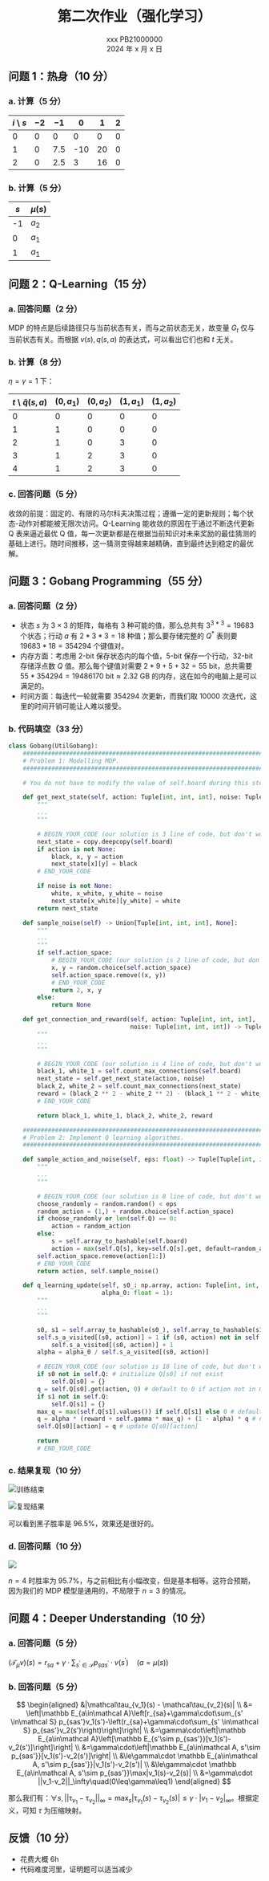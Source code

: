 <div align="center">
<h1>第二次作业（强化学习）</h1>
</div>
<div align="center">
<p>xxx PB21000000<br>2024 年 x 月 x 日</p>
</div>

## 问题 1：热身（10 分）

### a. 计算（5 分）

| $i$ \\ $s$ | $-2$ | $-1$ | $0$ | $1$ | $2$ |
| ---------- | ---- | ---- | --- | --- | --- |
| $0$        | 0    | 0    | 0   | 0   | 0   |
| $1$        | 0    | 7.5  | -10 | 20  | 0   |
| $2$        | 0    | 2.5  | 3   | 16  | 0   |

### b. 计算（5 分）

| $s$ | $\mu(s)$ |
| --- | -------- |
| -1  | $a_2$    |
| 0   | $a_1$    |
| 1   | $a_1$    |

## 问题 2：Q-Learning（15 分）

### a. 回答问题（2 分）

MDP 的特点是后续路径只与当前状态有关，而与之前状态无关，故变量 $G_t$ 仅与当前状态有关。而根据 $v(s), q(s, a)$ 的表达式，可以看出它们也和 $t$ 无关。

### b. 计算（8 分）

$\eta=\gamma=1$ 下：

| $t$ \\ $\hat{q}(s, a)$ | $(0, a_1)$ | $(0, a_2)$ | $(1, a_1)$ | $(1, a_2)$ |
| ---------------------- | ---------- | ---------- | ---------- | ---------- |
| 0                      | 0          | 0          | 0          | 0          |
| 1                      | 1          | 0          | 0          | 0          |
| 2                      | 1          | 0          | 3          | 0          |
| 3                      | 1          | 2          | 3          | 0          |
| 4                      | 1          | 2          | 3          | 0          |

### c. 回答问题（5 分）

收敛的前提：固定的、有限的马尔科夫决策过程；遵循一定的更新规则；每个状态-动作对都能被无限次访问。Q-Learning 能收敛的原因在于通过不断迭代更新 Q 表来逼近最优 Q 值，每一次更新都是在根据当前知识对未来奖励的最佳猜测的基础上进行。随时间推移，这一猜测变得越来越精确，直到最终达到稳定的最优解。

## 问题 3：Gobang Programming（55 分）

### a. 回答问题（2 分）

-  状态 $s$ 为 $3\times3$ 的矩阵，每格有 $3$ 种可能的值，那么总共有 $3^{3*3}=19683$ 个状态；行动 $a$ 有 $2*3*3=18$ 种值；那么要存储完整的 $Q^*$ 表则要 $19683*18=354294$ 个键值对。
- 内存方面：考虑用 $2$-bit 保存状态内的每个值，$5$-bit 保存一个行动，$32$-bit 存储浮点数 $Q$ 值。那么每个键值对需要 $2*9+5+32=55$ bit，总共需要 $55*354294=19486170\text{ bit}\approx2.32\text{ GB}$ 的内存，这在如今的电脑上是可以满足的。
- 时间方面：每迭代一轮就需要 $354294$ 次更新，而我们取 $10000$ 次迭代，这里的时间开销可能让人难以接受。

### b. 代码填空（33 分）

```python
class Gobang(UtilGobang):
    ########################################################################################
    # Problem 1: Modelling MDP.
    ########################################################################################

    # You do not have to modify the value of self.board during this step. #

    def get_next_state(self, action: Tuple[int, int, int], noise: Tuple[int, int, int]) -> np.array:
        """
        ...
        """

        # BEGIN_YOUR_CODE (our solution is 3 line of code, but don't worry if you deviate from this)
        next_state = copy.deepcopy(self.board)
        if action is not None:
            black, x, y = action
            next_state[x][y] = black
        # END_YOUR_CODE

        if noise is not None:
            white, x_white, y_white = noise
            next_state[x_white][y_white] = white
        return next_state

    def sample_noise(self) -> Union[Tuple[int, int, int], None]:
        """
        ...
        """
        if self.action_space:
            # BEGIN_YOUR_CODE (our solution is 2 line of code, but don't worry if you deviate from this)
            x, y = random.choice(self.action_space)
            self.action_space.remove((x, y))
            # END_YOUR_CODE
            return 2, x, y
        else:
            return None

    def get_connection_and_reward(self, action: Tuple[int, int, int],
                                  noise: Tuple[int, int, int]) -> Tuple[int, int, int, int, float]:
        """
        ...
        """

        # BEGIN_YOUR_CODE (our solution is 4 line of code, but don't worry if you deviate from this)
        black_1, white_1 = self.count_max_connections(self.board)
        next_state = self.get_next_state(action, noise)
        black_2, white_2 = self.count_max_connections(next_state)
        reward = (black_2 ** 2 - white_2 ** 2) - (black_1 ** 2 - white_1 ** 2)
        # END_YOUR_CODE

        return black_1, white_1, black_2, white_2, reward

    ########################################################################################
    # Problem 2: Implement Q learning algorithms.
    ########################################################################################

    def sample_action_and_noise(self, eps: float) -> Tuple[Tuple[int, int, int], Tuple[int, int, int]]:
        """
        ...
        """

        # BEGIN_YOUR_CODE (our solution is 8 line of code, but don't worry if you deviate from this)
        choose_randomly = random.random() < eps
        random_action = (1,) + random.choice(self.action_space)
        if choose_randomly or len(self.Q) == 0:
            action = random_action
        else:
            s = self.array_to_hashable(self.board)
            action = max(self.Q[s], key=self.Q[s].get, default=random_action) # default to random action if no action in Q
        self.action_space.remove(action[1:])
        # END_YOUR_CODE
        return action, self.sample_noise()

    def q_learning_update(self, s0_: np.array, action: Tuple[int, int, int], s1_: np.array, reward: float,
                          alpha_0: float = 1):
        """
        ...
        """

        s0, s1 = self.array_to_hashable(s0_), self.array_to_hashable(s1_)
        self.s_a_visited[(s0, action)] = 1 if (s0, action) not in self.s_a_visited else \
            self.s_a_visited[(s0, action)] + 1
        alpha = alpha_0 / self.s_a_visited[(s0, action)]

        # BEGIN_YOUR_CODE (our solution is 18 line of code, but don't worry if you deviate from this)
        if s0 not in self.Q: # initialize Q[s0] if not exist
            self.Q[s0] = {}
        q = self.Q[s0].get(action, 0) # default to 0 if action not in Q[s0]
        if s1 not in self.Q:
            self.Q[s1] = {}
        max_q = max(self.Q[s1].values()) if self.Q[s1] else 0 # default to 0 if Q[s1] is empty
        q = alpha * (reward + self.gamma * max_q) + (1 - alpha) * q # new Q value
        self.Q[s0][action] = q # update Q[s0][action]

        return
        # END_YOUR_CODE
```

### c. 结果复现（10 分）

![训练结束](assets/Pasted%20image%2020240410230651.png)

![复现结果](assets/Pasted%20image%2020240410230735.png)

可以看到黑子胜率是 96.5%，效果还是很好的。

### d. 回答问题（10 分）

![](assets/Pasted%20image%2020240411151500.png)

$n=4$ 时胜率为 95.7%，与之前相比有小幅改变，但是基本相等。这符合预期，因为我们的 MDP 模型是通用的，不局限于 $n=3$ 的情况。

## 问题 4：Deeper Understanding（10 分）

### a. 回答问题（5 分）

$(\mathcal{T}_{\mu}v)(s)=r_{sa}+\gamma\cdot\sum_{s^{\prime}\in\mathcal{S}}p_{sas^{\prime}}\cdot v(s^{\prime})\quad(a=\mu(s))$

### b. 回答问题（5 分）

$$
\begin{aligned}
&|\mathcal\tau_{v_1}(s) - \mathcal\tau_{v_2}(s)| \\
&= \left|\mathbb E_{a\in\mathcal A}\left[r_{sa}+\gamma\cdot\sum_{s' \in\mathcal S}  p_{sas'}v_1(s')-\left(r_{sa}+\gamma\cdot\sum_{s' \in\mathcal S}  p_{sas'}v_2(s')\right)\right]\right| \\
&=\gamma\cdot\left|\mathbb E_{a\in\mathcal A}\left[\mathbb E_{s'\sim p_{sas'}}[v_1(s')-v_2(s')]\right]\right| \\
&=\gamma\cdot\left|\mathbb E_{a\in\mathcal A, s'\sim p_{sas'}}[v_1(s')-v_2(s')]\right|  \\
&\le\gamma\cdot \mathbb E_{a\in\mathcal A, s'\sim p_{sas'}}|v_1(s')-v_2(s')| \\
&\le\gamma\cdot \mathbb E_{a\in\mathcal A, s'\sim p_{sas'}}\max|v_1(s)-v_2(s)| \\
&=\gamma\cdot ||v_1-v_2||_\infty\quad(0\leq\gamma\leq1)
\end{aligned}
$$

那么我们有：$\forall s, ||\mathcal\tau_{v_1} - \mathcal\tau_{v_2}||_\infty = \max_s|\mathcal\tau_{v_1}(s) - \tau_{v_2}(s)| \leq \gamma\cdot |v_1-v_2|_\infty$。根据定义，可知 $\tau$ 为压缩映射。

## 反馈（10 分）

- 花费大概 6h
- 代码难度河里，证明题可以适当减少
